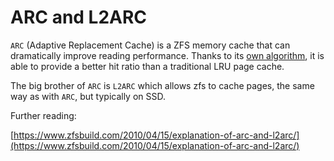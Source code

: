# ARC and L2ARC

`ARC` (Adaptive Replacement Cache) is a ZFS memory cache that can dramatically
improve reading performance. Thanks to
its
[own algorithm](http://open-zfs.org/wiki/Performance_tuning#Adaptive_Replacement_Cache),
it is able to provide a better hit ratio than a traditional LRU page cache.

The big brother of `ARC` is `L2ARC` which allows zfs to cache pages, the same
way as with `ARC`, but typically on SSD.

Further reading:

[https://www.zfsbuild.com/2010/04/15/explanation-of-arc-and-l2arc/](https://www.zfsbuild.com/2010/04/15/explanation-of-arc-and-l2arc/)
